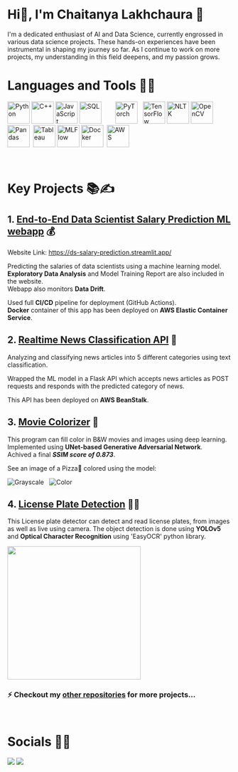 # Hi👋, I'm Chaitanya Lakhchaura 🤖

I'm a dedicated enthusiast of AI and Data Science, currently engrossed in various data science projects. These hands-on experiences have been instrumental in shaping my journey so far. As I continue to work on more projects, my understanding in this field deepens, and my passion grows.

# Languages and Tools 🎊🔨

<img src="https://seeklogo.com/images/P/python-logo-C50EED1930-seeklogo.com.png" title="Python" height="50"> <img src="https://www.freeiconspng.com/uploads/c--logo-icon-0.png" title="C++" height="50">
<img src="https://upload.wikimedia.org/wikipedia/commons/6/6a/JavaScript-logo.png" title="JavaScript" height="50">
<img src="https://static-00.iconduck.com/assets.00/sql-database-generic-icon-760x1024-z6gbzcs2.png" title="SQL" height="50">
&nbsp;&nbsp;&nbsp;&nbsp;&nbsp;&nbsp;
<img src="https://upload.wikimedia.org/wikipedia/commons/thumb/1/10/PyTorch_logo_icon.svg/1200px-PyTorch_logo_icon.svg.png" title="PyTorch" height="50"> &nbsp;
<img src="https://upload.wikimedia.org/wikipedia/commons/thumb/2/2d/Tensorflow_logo.svg/1915px-Tensorflow_logo.svg.png" title="TensorFlow" height="50">
<img src="https://images.squarespace-cdn.com/content/v1/5d96faf133d07047864410d2/1595487261235-9TW0WO575R5RC81JKJE5/NLTK+Python+Package" title="NLTK" height="50">
<img src="https://editor.analyticsvidhya.com/uploads/232202.png" title="OpenCV" height="50">&nbsp;
<img src="https://encrypted-tbn0.gstatic.com/images?q=tbn:ANd9GcT01Ctpf3nRjz7b9l-om2h2llNA0jL4d_MVtXXXHVF5mWIn5nyMXLgzYscFGZdbhf_LN8M&usqp=CAU" title="Pandas" height="50">&nbsp;
<img src="https://seeklogo.com/images/T/tableau-software-logo-F1CE2CA54A-seeklogo.com.png" title="Tableau" width="50">
<img src="https://spark.apache.org/images/mlflow-logo.png" title="MLFlow" height="50">
<img src="https://cdn-icons-png.flaticon.com/512/919/919853.png" title="Docker" height="50">&nbsp;
<img src="https://upload.wikimedia.org/wikipedia/commons/thumb/9/93/Amazon_Web_Services_Logo.svg/2560px-Amazon_Web_Services_Logo.svg.png" title="AWS" height="50">


<br/>

# Key Projects 📚✍

## 1. [End-to-End Data Scientist Salary Prediction ML webapp](https://github.com/ZenithFlux/Data-Scientist-Salary-Prediction) 💰

Website Link: https://ds-salary-prediction.streamlit.app/

Predicting the salaries of data scientists using a machine learning model.  
**Exploratory Data Analysis** and Model Training Report are also included in the website.  
Webapp also monitors **Data Drift**.

Used full **CI/CD** pipeline for deployment (GitHub Actions).  
**Docker** container of this app has been deployed on **AWS Elastic Container Service**.

## 2. [Realtime News Classification API](https://github.com/ZenithFlux/Realtime_News_Classification) 📰

Analyzing and classifying news articles into 5 different categories using text classification. 

Wrapped the ML model in a Flask API which accepts news articles as POST requests and responds with the predicted category of news.

This API has been deployed on **AWS BeanStalk**.

## 3. [Movie Colorizer](https://github.com/ZenithFlux/Movie_Colorizer) 🎥

This program can fill color in B&W movies and images using deep learning.  
Implemented using **UNet-based Generative Adversarial Network**.  
Achived a final ***SSIM score of 0.873***.

See an image of a Pizza🍕 colored using the model:

![Grayscale](https://i.ibb.co/jT87x1K/gray4.jpg)&nbsp;&nbsp;
![Color](https://i.ibb.co/p4Wh5bn/coloured4.jpg)

## 4. [License Plate Detection](https://github.com/ZenithFlux/License_Plate_Detector) 🚗🔢

This License plate detector can detect and read license plates, from images as well as live using camera. The object detection is done using **YOLOv5** and **Optical Character Recognition** using 'EasyOCR' python library.

<img src="https://i.ibb.co/ncqmppF/detect5.jpg" width="300" />

### ⚡ Checkout my [other repositories](https://github.com/ZenithFlux?tab=repositories) for more projects...

<br />

# Socials 🤝✨

<a href="https://www.linkedin.com/in/chaitanya-lakhchaura/"><img src="https://img.shields.io/badge/LinkedIn-0077B5?style=for-the-badge&logo=linkedin&logoColor=white" /></a>
<a href="https://medium.com/@chaitanyalakhchaura12"><img src="https://img.shields.io/badge/Medium-12100E?style=for-the-badge&logo=medium&logoColor=white" /></a>